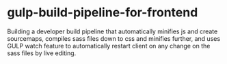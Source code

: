 # gulp-build-pipeline-for-frontend
Building a developer build pipeline that automatically minifies js and create sourcemaps, compiles sass files down to css and minifies further, and uses GULP watch feature to automatically restart client on any change on the sass files by live editing.
